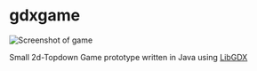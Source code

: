 # gdxgame

![Screenshot of game](https://user-images.githubusercontent.com/16620882/176216163-e3c07b70-241b-442d-b4cd-116a44348ea0.png)

Small 2d-Topdown Game prototype written in Java using [LibGDX](https://libgdx.com/)

